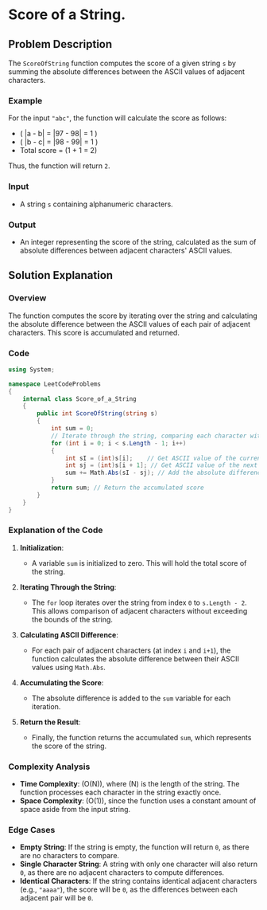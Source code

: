 # Score of a String.

## Problem Description
The `ScoreOfString` function computes the score of a given string `s` by summing the absolute differences between the ASCII values of adjacent characters.

### Example
For the input `"abc"`, the function will calculate the score as follows:
- \( |a - b| = |97 - 98| = 1 \)
- \( |b - c| = |98 - 99| = 1 \)
- Total score = \(1 + 1 = 2\)

Thus, the function will return `2`.

### Input
- A string `s` containing alphanumeric characters.

### Output
- An integer representing the score of the string, calculated as the sum of absolute differences between adjacent characters' ASCII values.

## Solution Explanation

### Overview
The function computes the score by iterating over the string and calculating the absolute difference between the ASCII values of each pair of adjacent characters. This score is accumulated and returned.

### Code

```csharp
using System;

namespace LeetCodeProblems
{
    internal class Score_of_a_String
    {
        public int ScoreOfString(string s)
        {
            int sum = 0;
            // Iterate through the string, comparing each character with the next
            for (int i = 0; i < s.Length - 1; i++)
            {
                int sI = (int)s[i];    // Get ASCII value of the current character
                int sj = (int)s[i + 1]; // Get ASCII value of the next character
                sum += Math.Abs(sI - sj); // Add the absolute difference to the sum
            }
            return sum; // Return the accumulated score
        }
    }
}
```

### Explanation of the Code

1. **Initialization**:
   - A variable `sum` is initialized to zero. This will hold the total score of the string.

2. **Iterating Through the String**:
   - The `for` loop iterates over the string from index `0` to `s.Length - 2`. This allows comparison of adjacent characters without exceeding the bounds of the string.

3. **Calculating ASCII Difference**:
   - For each pair of adjacent characters (at index `i` and `i+1`), the function calculates the absolute difference between their ASCII values using `Math.Abs`.

4. **Accumulating the Score**:
   - The absolute difference is added to the `sum` variable for each iteration.

5. **Return the Result**:
   - Finally, the function returns the accumulated `sum`, which represents the score of the string.

### Complexity Analysis
- **Time Complexity**: \(O(N)\), where \(N\) is the length of the string. The function processes each character in the string exactly once.
- **Space Complexity**: \(O(1)\), since the function uses a constant amount of space aside from the input string.

### Edge Cases
- **Empty String**: If the string is empty, the function will return `0`, as there are no characters to compare.
- **Single Character String**: A string with only one character will also return `0`, as there are no adjacent characters to compute differences.
- **Identical Characters**: If the string contains identical adjacent characters (e.g., `"aaaa"`), the score will be `0`, as the differences between each adjacent pair will be `0`.
